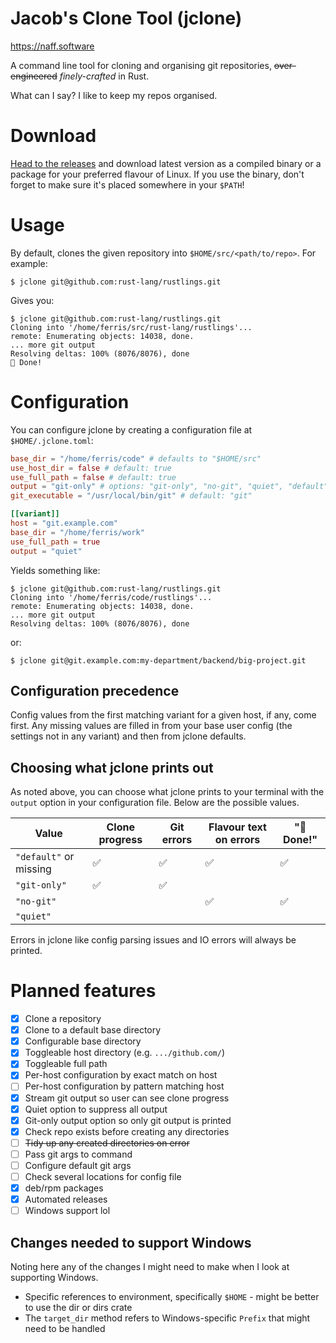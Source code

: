 Jacob's Clone Tool (jclone)
===========================

https://naff.software

A command line tool for cloning and organising git repositories, ~~over-engineered~~ _finely-crafted_ in Rust.

What can I say? I like to keep my repos organised.

# Download

[Head to the releases](https://github.com/jacobwalkr/jclone/releases) and download latest version as a compiled binary or a package for your preferred flavour of Linux. If you use the binary, don't forget to make sure it's placed somewhere in your `$PATH`!

# Usage

By default, clones the given repository into `$HOME/src/<path/to/repo>`. For example:

```
$ jclone git@github.com:rust-lang/rustlings.git
```

Gives you:

```
$ jclone git@github.com:rust-lang/rustlings.git
Cloning into '/home/ferris/src/rust-lang/rustlings'...
remote: Enumerating objects: 14038, done.
... more git output
Resolving deltas: 100% (8076/8076), done
🎉 Done!
```

# Configuration

You can configure jclone by creating a configuration file at `$HOME/.jclone.toml`:

```toml
base_dir = "/home/ferris/code" # defaults to "$HOME/src"
use_host_dir = false # default: true
use_full_path = false # default: true
output = "git-only" # options: "git-only", "no-git", "quiet", "default"
git_executable = "/usr/local/bin/git" # default: "git"

[[variant]]
host = "git.example.com"
base_dir = "/home/ferris/work"
use_full_path = true
output = "quiet"
```

Yields something like:

```
$ jclone git@github.com:rust-lang/rustlings.git
Cloning into '/home/ferris/code/rustlings'...
remote: Enumerating objects: 14038, done.
... more git output
Resolving deltas: 100% (8076/8076), done
```

or:

```
$ jclone git@git.example.com:my-department/backend/big-project.git

```

## Configuration precedence

Config values from the first matching variant for a given host, if any, come first. Any missing values are filled in from your base user config (the settings not in any variant) and then from jclone defaults.

## Choosing what jclone prints out

As noted above, you can choose what jclone prints to your terminal with the `output` option in your configuration file. Below are the possible values.

| Value                  | Clone progress | Git errors | Flavour text on errors | "🎉 Done!" |
|------------------------|----------------|------------|------------------------|------------|
| `"default"` or missing |       ✅       |     ✅     |           ✅           |     ✅     |
| `"git-only"`           |       ✅       |     ✅     |                        |            |
| `"no-git"`             |                |            |           ✅           |     ✅     |
| `"quiet"`              |                |            |                        |            |

Errors in jclone like config parsing issues and IO errors will always be printed.

# Planned features

- [x] Clone a repository
- [x] Clone to a default base directory
- [x] Configurable base directory
- [x] Toggleable host directory (e.g. `.../github.com/`)
- [x] Toggleable full path
- [x] Per-host configuration by exact match on host
- [ ] Per-host configuration by pattern matching host
- [x] Stream git output so user can see clone progress
- [x] Quiet option to suppress all output
- [x] Git-only output option so only git output is printed
- [x] Check repo exists before creating any directories
- [ ] ~~Tidy up any created directories on error~~
- [ ] Pass git args to command
- [ ] Configure default git args
- [ ] Check several locations for config file
- [x] deb/rpm packages
- [x] Automated releases
- [ ] Windows support lol

## Changes needed to support Windows

Noting here any of the changes I might need to make when I look at supporting Windows.

- Specific references to environment, specifically `$HOME` - might be better to use the dir or dirs crate
- The `target_dir` method refers to Windows-specific `Prefix` that might need to be handled
